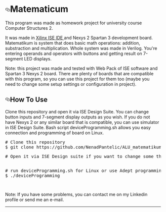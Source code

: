 <!--# ALU-unit-in-Verilog---ORT2 -->


<h1><a href="#how-to-use" aria-hidden="true" class="anchor" id="user-content-how-to-use"><svg aria-hidden="true" class="octicon octicon-link" height="16" version="1.1" viewBox="0 0 16 16" width="16"><path fill-rule="evenodd" d="M4 9h1v1H4c-1.5 0-3-1.69-3-3.5S2.55 3 4 3h4c1.45 0 3 1.69 3 3.5 0 1.41-.91 2.72-2 3.25V8.59c.58-.45 1-1.27 1-2.09C10 5.22 8.98 4 8 4H4c-.98 0-2 1.22-2 2.5S3 9 4 9zm9-3h-1v1h1c1 0 2 1.22 2 2.5S13.98 12 13 12H9c-.98 0-2-1.22-2-2.5 0-.83.42-1.64 1-2.09V6.25c-1.09.53-2 1.84-2 3.25C6 11.31 7.55 13 9 13h4c1.45 0 3-1.69 3-3.5S14.5 6 13 6z"></path></svg></a><a id="user-content-how-to-use" href="#how-to-use"></a>Matematicum</h1>
This program was made as homework project for university course Computer Structures 2.

It was made in <a href="https://www.xilinx.com/products/design-tools/ise-design-suite/ise-webpack.html">Xilinx ISE IDE </a>and Nexys 2 Spartan 3 development board. Matematikum is system that does basic math operations: addition, substraction and multiplication. Whole system was made in Verilog. You're entering operands and operators with buttons and getting result on 7-segment LED displays.

Note: this project was made and tested with Web Pack of ISE software and Spartan 3 Nexys 2 board. There are plenty of boards that are compatible with this program, so you can use this project for them too (maybe you need to change some setup settings or configuration in project). 


<h2><a href="#how-to-use" aria-hidden="true" class="anchor" id="user-content-how-to-use"><svg aria-hidden="true" class="octicon octicon-link" height="16" version="1.1" viewBox="0 0 16 16" width="16"><path fill-rule="evenodd" d="M4 9h1v1H4c-1.5 0-3-1.69-3-3.5S2.55 3 4 3h4c1.45 0 3 1.69 3 3.5 0 1.41-.91 2.72-2 3.25V8.59c.58-.45 1-1.27 1-2.09C10 5.22 8.98 4 8 4H4c-.98 0-2 1.22-2 2.5S3 9 4 9zm9-3h-1v1h1c1 0 2 1.22 2 2.5S13.98 12 13 12H9c-.98 0-2-1.22-2-2.5 0-.83.42-1.64 1-2.09V6.25c-1.09.53-2 1.84-2 3.25C6 11.31 7.55 13 9 13h4c1.45 0 3-1.69 3-3.5S14.5 6 13 6z"></path></svg></a><a id="user-content-how-to-use" href="#how-to-use"></a>How To Use</h2>
<p> Clone this repository and open it via ISE Design Suite. You can change button inputs and 7-segment display outputs as you wish. If you do not have Nexys 2 or any similar board that is compatible, you can use simulator in ISE Design Suite. Bash script deviceProgramming.sh allows you easy connection and programming of board on Linux. 

<pre># Clone this repository
$ git clone https://github.com/NenadPantelic/ALU_matematikum_ORT2
<p># Open it via ISE Design suite if you want to change some things or check source code and implementation

<p># run deviceProgramming.sh for Linux or use Adept programming suite on Windows
$ ./deviceProgramming </p>
</pre><p></p>


<p>Note: If you have some problems, you can contact me on my Linkedin profile or send me an e-mail. </p>
<hr>
